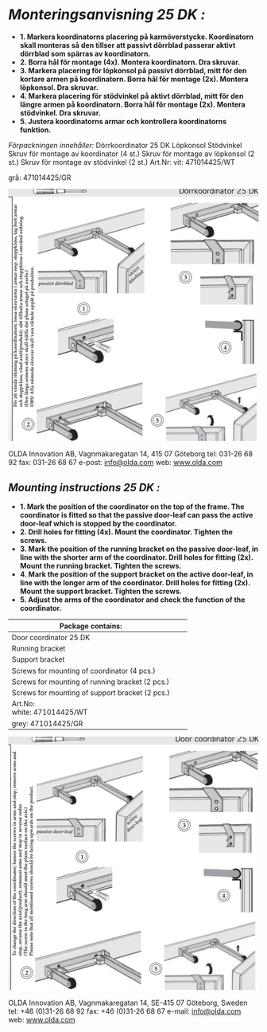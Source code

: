 # *Monteringsanvisning 25 DK :*

- **1. Markera koordinatorns placering på karmöverstycke. Koordinatorn skall monteras så den tillser att passivt dörrblad passerar aktivt dörrblad som spärras av koordinatorn.**
- **2. Borra hål för montage (4x). Montera koordinatorn. Dra skruvar.**
- **3. Markera placering för löpkonsol på passivt dörrblad, mitt för den kortare armen på koordinatorn. Borra hål för montage (2x). Montera löpkonsol. Dra skruvar.**
- **4. Markera placering för stödvinkel på aktivt dörrblad, mitt för den längre armen på koordinatorn. Borra hål för montage (2x). Montera stödvinkel. Dra skruvar.**
- **5. Justera koordinatorns armar och kontrollera koordinatorns funktion.**

*Förpackningen innehåller:* Dörrkoordinator 25 DK Löpkonsol Stödvinkel Skruv för montage av koordinator (4 st.) Skruv för montage av löpkonsol (2 st.) Skruv för montage av stödvinkel (2 st.) Art.Nr: vit: 471014425/WT

grå: 471014425/GR

![](_page_0_Figure_9.jpeg)

OLDA Innovation AB, Vagnmakaregatan 14, 415 07 Göteborg tel: 031-26 68 92 fax: 031-26 68 67 e-post: info@olda.com web: www.olda.com

## *Mounting instructions 25 DK :*

- **1. Mark the position of the coordinator on the top of the frame. The coordinator is fitted so that the passive door-leaf can pass the active door-leaf which is stopped by the coordinator.**
- **2. Drill holes for fitting (4x). Mount the coordinator. Tighten the screws.**
- **3. Mark the position of the running bracket on the passive door-leaf, in line with the shorter arm of the coordinator. Drill holes for fitting (2x). Mount the running bracket. Tighten the screws.**
- **4. Mark the position of the support bracket on the active door-leaf, in line with the longer arm of the coordinator. Drill holes for fitting (2x). Mount the support bracket. Tighten the screws.**
- **5. Adjust the arms of the coordinator and check the function of the coordinator.**

| Package contains:                               |  |  |
|-------------------------------------------------|--|--|
| Door coordinator 25 DK                          |  |  |
| Running bracket                                 |  |  |
| Support bracket                                 |  |  |
| Screws for mounting of coordinator (4 pcs.)     |  |  |
| Screws for mounting of running bracket (2 pcs.) |  |  |
| Screws for mounting of support bracket (2 pcs.) |  |  |
| Art.No:<br>white: 471014425/WT                  |  |  |
| grey: 471014425/GR                              |  |  |

![](_page_1_Picture_8.jpeg)

OLDA Innovation AB, Vagnmakaregatan 14, SE-415 07 Göteborg, Sweden tel: +46 (0)31-26 68 92 fax: +46 (0)31-26 68 67 e-mail: info@olda.com web: www.olda.com